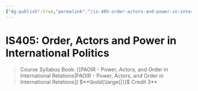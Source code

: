 ```yaml
---
{"dg-publish":true,"permalink":"/is-405-order-actors-and-power-in-international-politics/"}
---
```


# IS405: Order, Actors and Power in International Politics

> Course Syllabus   Book: [[PAOIR - Power, Actors, and Order in International Relations\|PAOIR - Power, Actors, and Order in International Relations]] $**\bold{\large{|}}$ Credit 3**
> 
